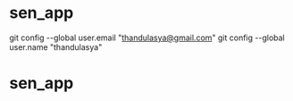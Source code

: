 # sen_app

  git config --global user.email "thandulasya@gmail.com"
  git config --global user.name "thandulasya"

# sen_app

